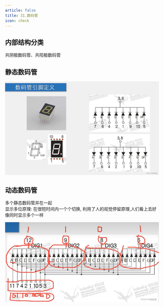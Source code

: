 ```yaml
---
article: false
title: 31.数码管
icon: check
---
```

## 内部结构分类
共阴极数码管、共阳极数码管


## 静态数码管
![img_2.png](img%2Fimg_2.png)

## 动态数码管
 多个静态数码管并在一起 <br>
 显示多位原理: 在很短时间内一个个切换, 利用了人的视觉停留原理,人们看上去好像同时显示多个一样

![img_3.png](img%2Fimg_3.png)






